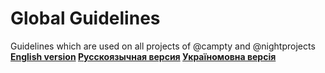 # Global Guidelines
Guidelines which are used on all projects of @campty and @nightprojects<b>
[English version](../blob/main/en.md)<b>
[Русскоязычная версия](../blob/main/ru.md)<b>
[Україномовна версія](../blob/main/ua.md)
